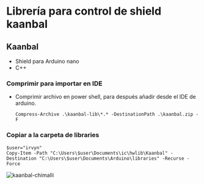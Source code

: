 # Librería para control de shield kaanbal
## Kaanbal
* Shield para Arduino nano
* C++

### Comprimir para importar en IDE
* Comprimir archivo en power shell, para después añadir desde el IDE de arduino.
    ```
    Compress-Archive .\kaanbal-lib\*.* -DestinationPath .\kaanbal.zip -F
    ```
### Copiar a la carpeta de libraries
```
$user="irvyn"
Copy-Item -Path "C:\Users\$user\Documents\ic\hwlib\Kaanbal" -Destination "C:\Users\$user\Documents\Arduino\libraries" -Recurse -Force
```

![kaanbal-chimalli](https://drive.google.com/uc?export=view&id=17g-OoKZGfAfieqKLzZ5uVrpLoWZCDVBi)